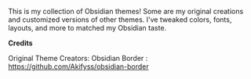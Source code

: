 This is my collection of Obsidian themes! Some are my original creations and customized versions of other themes. I've tweaked colors, fonts, layouts, and more to matched my Obsidian taste.

**Credits**

Original Theme Creators:
Obsidian Border : https://github.com/Akifyss/obsidian-border
